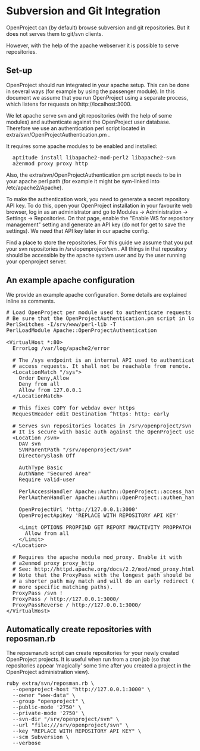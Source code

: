 # Subversion and Git Integration

OpenProject can (by default) browse subversion and git repositories.
But it does not serves them to git/svn clients.

However, with the help of the apache webserver it is possible to serve repositories.

## Set-up

OpenProject should run integrated in your apache setup. This can be done in several ways
(for example by using the passenger module).
In this document we assume that you run OpenProject using a separate process, which listens
for requests on http://localhost:3000.

We let apache serve svn and git repositories (with the help of some modules) and
authenticate against the OpenProject user database.
Therefore we use an authentication perl script located in extra/svn/OpenProjectAuthentication.pm .

It requires some apache modules to be enabled and installed:

<pre>
  aptitude install libapache2-mod-perl2 libapache2-svn
  a2enmod proxy proxy_http
</pre>

Also, the extra/svn/OpenProjectAuthentication.pm script needs to be in your apache perl path
(for example it might be sym-linked into /etc/apache2/Apache).

To make the authentication work, you need to generate a secret repository API key. To do this, open
your OpenProject installation in your favourite web browser, log in as an administrator and go to
Modules -> Administration -> Settings -> Repositories.
On that page, enable the "Enable WS for repository management" setting and generate an API key (do not
for get to save the settings). We need that API key later in our apache config.

Find a place to store the repositories. For this guide we assume that you put your svn repositories in
/srv/openproject/svn . All things in that repository should be accessible by the apache system user and
by the user running your openproject server. 

## An example apache configuration

We provide an example apache configuration. Some details are explained inline as comments.

<pre>
# Load OpenProject per module used to authenticate requests against the user database.
# Be sure that the OpenProjectAuthentication.pm script in located in your perl path.
PerlSwitches -I/srv/www/perl-lib -T
PerlLoadModule Apache::OpenProjectAuthentication

&lt;VirtualHost *:80&gt;
  ErrorLog /var/log/apache2/error

  # The /sys endpoint is an internal API used to authenticate repository
  # access requests. It shall not be reachable from remote.
  &lt;LocationMatch "/sys"&gt;
    Order Deny,Allow
    Deny from all
    Allow from 127.0.0.1
  &lt;/LocationMatch&gt;

  # This fixes COPY for webdav over https
  RequestHeader edit Destination ^https: http: early

  # Serves svn repositories locates in /srv/openproject/svn via WebDAV
  # It is secure with basic auth against the OpenProject user database.
  &lt;Location /svn&gt;
    DAV svn
    SVNParentPath "/srv/openproject/svn"
    DirectorySlash Off

    AuthType Basic
    AuthName "Secured Area"
    Require valid-user

    PerlAccessHandler Apache::Authn::OpenProject::access_handler
    PerlAuthenHandler Apache::Authn::OpenProject::authen_handler

    OpenProjectUrl 'http://127.0.0.1:3000'
    OpenProjectApiKey 'REPLACE WITH REPOSITORY API KEY'

    &lt;Limit OPTIONS PROPFIND GET REPORT MKACTIVITY PROPPATCH PUT CHECKOUT MKCOL MOVE COPY DELETE LOCK UNLOCK MERGE&gt;
      Allow from all
    &lt;/Limit&gt;
  &lt;/Location&gt;

  # Requires the apache module mod_proxy. Enable it with
  # a2enmod proxy proxy_http
  # See: http://httpd.apache.org/docs/2.2/mod/mod_proxy.html#ProxyPass
  # Note that the ProxyPass with the longest path should be listed first, otherwise
  # a shorter path may match and will do an early redirect (without looking for other
  # more specific matching paths).
  ProxyPass /svn !
  ProxyPass / http://127.0.0.1:3000/
  ProxyPassReverse / http://127.0.0.1:3000/
&lt;/VirtualHost&gt;
</pre>

## Automatically create repositories with reposman.rb

The reposman.rb script can create repositories for your newly created OpenProject projects.
It is useful when run from a cron job (so that repositories appear 'magically' some time after you created
a project in the OpenProject administration view).

<pre>
ruby extra/svn/reposman.rb \
  --openproject-host "http://127.0.0.1:3000" \
  --owner "www-data" \
  --group "openproject" \
  --public-mode '2750' \
  --private-mode '2750' \
  --svn-dir "/srv/openproject/svn" \
  --url "file:///srv/openproject/svn" \
  --key "REPLACE WITH REPOSITORY API KEY" \
  --scm Subversion \
  --verbose
</pre>


